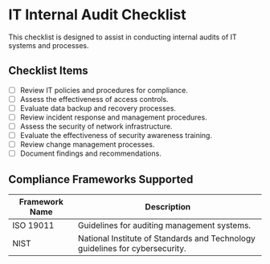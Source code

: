 # IT Internal Audit Checklist

This checklist is designed to assist in conducting internal audits of IT systems and processes.

## Checklist Items
- [ ] Review IT policies and procedures for compliance.
- [ ] Assess the effectiveness of access controls.
- [ ] Evaluate data backup and recovery processes.
- [ ] Review incident response and management procedures.
- [ ] Assess the security of network infrastructure.
- [ ] Evaluate the effectiveness of security awareness training.
- [ ] Review change management processes.
- [ ] Document findings and recommendations.

## Compliance Frameworks Supported

| Framework Name | Description |
|----------------|-------------|
| ISO 19011      | Guidelines for auditing management systems. |
| NIST           | National Institute of Standards and Technology guidelines for cybersecurity. 
